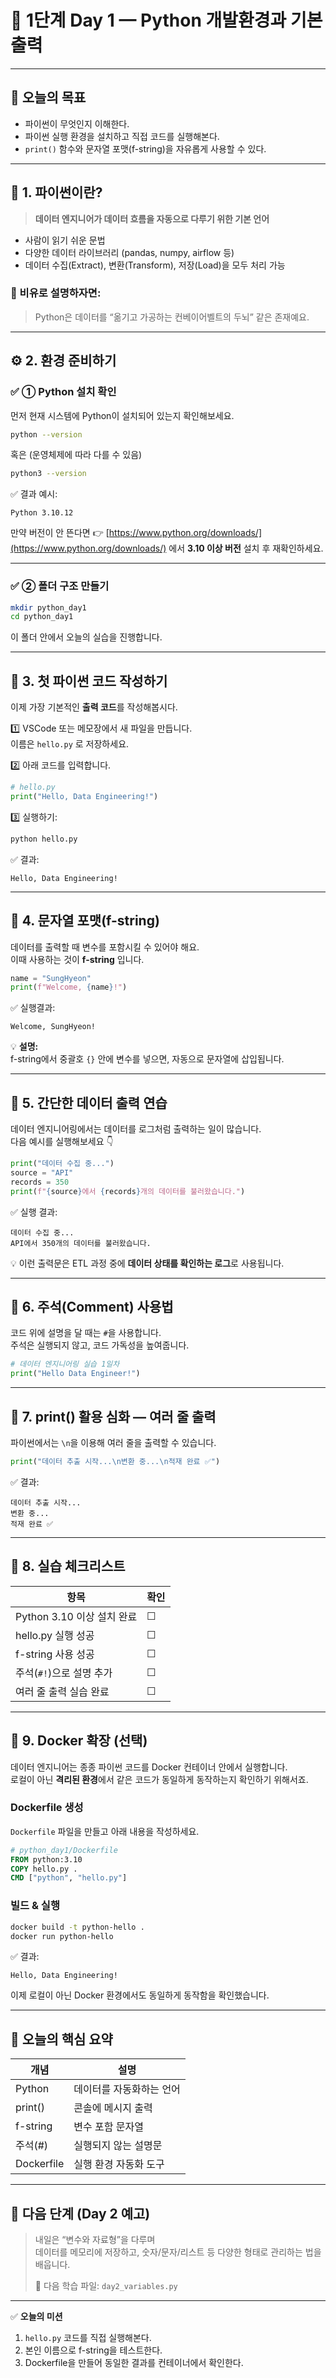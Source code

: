 # 🧱 1단계 Day 1 — Python 개발환경과 기본 출력

---

## 🎯 오늘의 목표

- 파이썬이 무엇인지 이해한다.  
- 파이썬 실행 환경을 설치하고 직접 코드를 실행해본다.  
- `print()` 함수와 문자열 포맷(f-string)을 자유롭게 사용할 수 있다.  

---

## 🧠 1. 파이썬이란?

> **데이터 엔지니어가 데이터 흐름을 자동으로 다루기 위한 기본 언어**

- 사람이 읽기 쉬운 문법  
- 다양한 데이터 라이브러리 (pandas, numpy, airflow 등)  
- 데이터 수집(Extract), 변환(Transform), 저장(Load)을 모두 처리 가능  

### 💬 비유로 설명하자면:
> Python은 데이터를 “옮기고 가공하는 컨베이어벨트의 두뇌” 같은 존재예요.

---

## ⚙️ 2. 환경 준비하기

### ✅ ① Python 설치 확인
먼저 현재 시스템에 Python이 설치되어 있는지 확인해보세요.

```bash
python --version
```

혹은 (운영체제에 따라 다를 수 있음)
```bash
python3 --version
```

✅ 결과 예시:
```
Python 3.10.12
```

만약 버전이 안 뜬다면 👉 [https://www.python.org/downloads/](https://www.python.org/downloads/) 에서 **3.10 이상 버전** 설치 후 재확인하세요.

---

### ✅ ② 폴더 구조 만들기

```bash
mkdir python_day1
cd python_day1
```

이 폴더 안에서 오늘의 실습을 진행합니다.

---

## 🧩 3. 첫 파이썬 코드 작성하기

이제 가장 기본적인 **출력 코드**를 작성해봅시다.

1️⃣ VSCode 또는 메모장에서 새 파일을 만듭니다.  
이름은 `hello.py` 로 저장하세요.

2️⃣ 아래 코드를 입력합니다.

```python
# hello.py
print("Hello, Data Engineering!")
```

3️⃣ 실행하기:

```bash
python hello.py
```

✅ 결과:
```
Hello, Data Engineering!
```

---

## 🧠 4. 문자열 포맷(f-string)

데이터를 출력할 때 변수를 포함시킬 수 있어야 해요.  
이때 사용하는 것이 **f-string** 입니다.

```python
name = "SungHyeon"
print(f"Welcome, {name}!")
```

✅ 실행결과:
```
Welcome, SungHyeon!
```

💡 **설명:**  
f-string에서 중괄호 `{}` 안에 변수를 넣으면, 자동으로 문자열에 삽입됩니다.

---

## 🧩 5. 간단한 데이터 출력 연습

데이터 엔지니어링에서는 데이터를 로그처럼 출력하는 일이 많습니다.  
다음 예시를 실행해보세요 👇

```python
print("데이터 수집 중...")
source = "API"
records = 350
print(f"{source}에서 {records}개의 데이터를 불러왔습니다.")
```

✅ 실행 결과:
```
데이터 수집 중...
API에서 350개의 데이터를 불러왔습니다.
```

💡 이런 출력문은 ETL 과정 중에 **데이터 상태를 확인하는 로그**로 사용됩니다.

---

## 🧩 6. 주석(Comment) 사용법

코드 위에 설명을 달 때는 `#`을 사용합니다.  
주석은 실행되지 않고, 코드 가독성을 높여줍니다.

```python
# 데이터 엔지니어링 실습 1일차
print("Hello Data Engineer!")
```

---

## 🧠 7. print() 활용 심화 — 여러 줄 출력

파이썬에서는 `\n`을 이용해 여러 줄을 출력할 수 있습니다.

```python
print("데이터 추출 시작...\n변환 중...\n적재 완료 ✅")
```

✅ 결과:
```
데이터 추출 시작...
변환 중...
적재 완료 ✅
```

---

## 🧪 8. 실습 체크리스트

| 항목 | 확인 |
|------|------|
| Python 3.10 이상 설치 완료 | ☐ |
| hello.py 실행 성공 | ☐ |
| f-string 사용 성공 | ☐ |
| 주석(`#!`)으로 설명 추가 | ☐ |
| 여러 줄 출력 실습 완료 | ☐ |

---

## 🐳 9. Docker 확장 (선택)

데이터 엔지니어는 종종 파이썬 코드를 Docker 컨테이너 안에서 실행합니다.  
로컬이 아닌 **격리된 환경**에서 같은 코드가 동일하게 동작하는지 확인하기 위해서죠.

### Dockerfile 생성

`Dockerfile` 파일을 만들고 아래 내용을 작성하세요.

```dockerfile
# python_day1/Dockerfile
FROM python:3.10
COPY hello.py .
CMD ["python", "hello.py"]
```

### 빌드 & 실행
```bash
docker build -t python-hello .
docker run python-hello
```

✅ 결과:
```
Hello, Data Engineering!
```

이제 로컬이 아닌 Docker 환경에서도 동일하게 동작함을 확인했습니다.

---

## 🧭 오늘의 핵심 요약

| 개념 | 설명 |
|------|------|
| Python | 데이터를 자동화하는 언어 |
| print() | 콘솔에 메시지 출력 |
| f-string | 변수 포함 문자열 |
| 주석(#) | 실행되지 않는 설명문 |
| Dockerfile | 실행 환경 자동화 도구 |

---

## 🧩 다음 단계 (Day 2 예고)

> 내일은 “변수와 자료형”을 다루며  
> 데이터를 메모리에 저장하고, 숫자/문자/리스트 등 다양한 형태로 관리하는 법을 배웁니다.  
>  
> 📂 다음 학습 파일: `day2_variables.py`

---

✅ **오늘의 미션**
1. `hello.py` 코드를 직접 실행해본다.  
2. 본인 이름으로 f-string을 테스트한다.  
3. Dockerfile을 만들어 동일한 결과를 컨테이너에서 확인한다.


